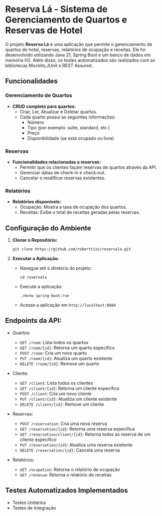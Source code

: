 # Reserva Lá - Sistema de Gerenciamento de Quartos e Reservas de Hotel

O projeto **Reserva Lá** é uma aplicação que permite o gerenciamento de quartos de hotel, reservas, relatórios de ocupação e receitas. Ele foi desenvolvido utilizando Java 21, Spring Boot e um banco de dados em memória H2. Além disso, os testes automatizados são realizados com as bibliotecas Mockito,JUnit e REST Assured.

## Funcionalidades

### Gerenciamento de Quartos

- **CRUD completo para quartos:**
  - Criar, Ler, Atualizar e Deletar quartos.
  - Cada quarto possui as seguintes informações:
    - Número
    - Tipo (por exemplo: suíte, standard, etc.)
    - Preço
    - Disponibilidade (se está ocupado ou livre)

### Reservas

- **Funcionalidades relacionadas a reservas:**
  - Permitir que os clientes façam reservas de quartos através da API.
  - Gerenciar datas de check-in e check-out.
  - Cancelar e modificar reservas existentes.

### Relatórios

- **Relatórios disponíveis:**
  - Ocupação: Mostra a taxa de ocupação dos quartos.
  - Receitas: Exibe o total de receitas geradas pelas reservas.

## Configuração do Ambiente

1. **Clonar o Repositório:**
   ```
   git clone https://github.com/roberttiss/reservala.git
   ```

2. **Executar a Aplicação:**
   - Navegue até o diretório do projeto:
     ```
     cd reservala
     ```
   - Execute a aplicação:
     ```
     ./mvnw spring-boot:run
     ```
   - Acesse a aplicação em `http://localhost:8080`

## **Endpoints da API:**
   - Quartos:
     - `GET /room`: Lista todos os quartos
     - `GET /room/{id}`: Retorna um quarto específico
     - `POST /room`: Cria um novo quarto
     - `PUT /room/{id}`: Atualiza um quarto existente
     - `DELETE /room/{id}`: Remove um quarto

   - Cliente:
     - `GET /client`: Lista todos os clientes
     - `GET /client/{id}`: Retorna um cliente específico
     - `POST /client`: Cria um novo cliente
     - `PUT /client/{id}`: Atualiza um cliente existente
     - `DELETE /client/{id}`: Remove um cliente

   - Reservas:
     - `POST /reservation`: Cria uma nova reserva
     - `GET /reservation/{id}`: Retorna uma reserva específica
     - `GET /reservation/client/{id}`: Retorna todas as reserva de um cliente específico
     - `PUT /reservation/{id}`: Atualiza uma reserva existente
     - `DELETE /reservation/{id}`: Cancela uma reserva

   - Relatórios:
     - `GET /ocupation`: Retorna o relatório de ocupação
     - `GET /renevue`: Retorna o relatório de receitas

## Testes Automatizados Implementados

- Testes Unitários
- Testes de Integração
